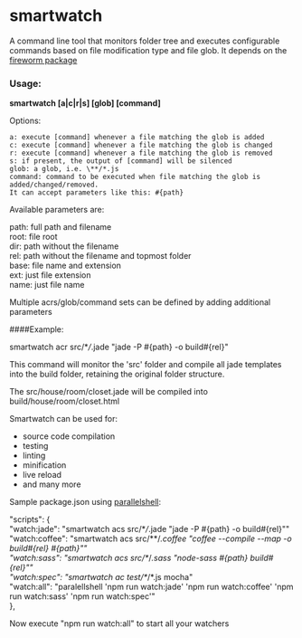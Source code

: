 # smartwatch
A command line tool that monitors folder tree and executes configurable commands based on file modification type and file glob.
It depends on the [fireworm package](https://github.com/airportyh/fireworm)

### Usage:
**smartwatch [a|c|r|s] [glob] [command]**

Options:

    a: execute [command] whenever a file matching the glob is added  
    c: execute [command] whenever a file matching the glob is changed  
    r: execute [command] whenever a file matching the glob is removed  
    s: if present, the output of [command] will be silenced  
    glob: a glob, i.e. \**/*.js  
    command: command to be executed when file matching the glob is added/changed/removed.  
    It can accept parameters like this: #{path}

  Available parameters are:

  path: full path and filename  
  root: file root  
  dir: path without the filename  
  rel: path without the filename and topmost folder  
  base: file name and extension  
  ext: just file extension  
  name: just file name  

Multiple acrs/glob/command sets can be defined by adding additional parameters

####Example:

smartwatch acr src/\**/*.jade "jade -P #{path} -o build#{rel}"

This command will monitor the 'src' folder and compile all jade templates into the build folder, retaining the original folder structure.

The src/house/room/closet.jade will be compiled into build/house/room/closet.html

Smartwatch can be used for:

* source code compilation
* testing
* linting
* minification
* live reload
* and many more

Sample package.json using [parallelshell](https://github.com/keithamus/parallelshell):

"scripts": {  
  "watch:jade": "smartwatch acs src/\**/*.jade \"jade -P #{path} -o build#{rel}\""  
  "watch:coffee": "smartwatch acs src/**/*.coffee \"coffee --compile --map -o build#{rel} #{path}\""  
  "watch:sass": "smartwatch acs src/\**/*.sass \"node-sass #{path} build#{rel}\""  
  "watch:spec": "smartwatch ac test/\**/*.js mocha"  
  "watch:all": "paralellshell 'npm run watch:jade' 'npm run watch:coffee' 'npm run watch:sass' 'npm run watch:spec'"  
},

Now execute "npm run watch:all" to start all your watchers

